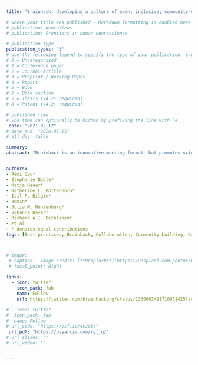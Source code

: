 ```yaml
---
title: "Brainhack: developing a culture of open, inclusive, community-driven neuroscience"

# where your title was published - Markdown formatting is enabled here for italic etc.
# publication: NeuroViews
# publication: Frontiers in human neuroscience

# publication type
publication_types: "3"
# use the following legend to specify the type of your publication, e.g. "1" for conference
# 0 = Uncategorized
# 1 = Conference paper
# 2 = Journal article
# 3 = Preprint / Working Paper
# 4 = Report
# 5 = Book
# 6 = Book section
# 7 = Thesis (v4.2+ required)
# 8 = Patent (v4.2+ required)

# published time
# End time can optionally be hidden by prefixing the line with `#`.
 date: "2021-02-12"
# date_end: "2020-07-15"
# all_day: false

summary: 
abstract: "Brainhack is an innovative meeting format that promotes scientific collaboration and education in an open and inclusive environment. Departing from the formats of typical scientific workshops, these events are based on grassroots projects and training, and foster open and reproducible scientific practices. We describe here the multifaceted, lasting benefits of Brainhacks for individual participants, particularly early career researchers. We further highlight the unique contributions that Brainhacks can make to the research community, augmenting scientific progress by complementing opportunities available in conventional formats."


authors: 
- Rémi Gau*
- Stephanie Noble*
- Katja Heuer*
- Katherine L. Bottenhorn*
- Isil P. Bilgin*
- admin*
- Julia M. Huntenburg*
- Johanna Bayer*
- Richard A.I. Bethlehem*
- et al
- * denotes equal contributions
tags: [Best practices, Brainhack, Collaboration, Community building, Hackathon, Inclusivity, Neuroscience, Open science, Reproducibility, Training]



# image:
 # caption: 'Image credit: [**Unsplash**](https://unsplash.com/photos/bzdhc5b3Bxs)'
 # focal_point: Right

links:
  - icon: twitter
    icon_pack: fab
    name: Follow
    url: https://twitter.com/brainhackorg/status/1360603491710951425?s=20
  
# - icon: twitter
#  icon_pack: fab
#  name: Follow  
# url_code: "https://osf.io/4szct/"
 url_pdf: "https://psyarxiv.com/rytjq/"
# url_slides: ""
# url_video: ""


---
```

